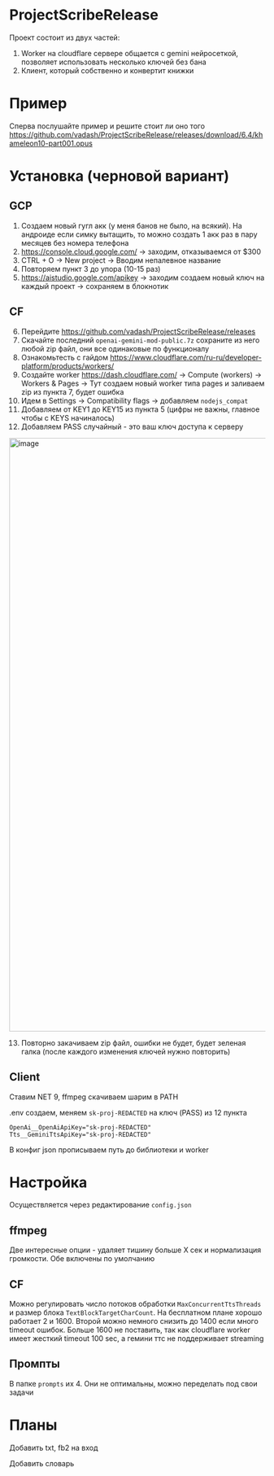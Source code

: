 # ProjectScribeRelease

Проект состоит из двух частей:
1) Worker на cloudflare сервере общается с gemini нейросеткой, позволяет использовать несколько ключей без бана
2) Клиент, который собственно и конвертит книжки

# Пример

Сперва послушайте пример и решите стоит ли оно того https://github.com/vadash/ProjectScribeRelease/releases/download/6.4/khameleon10-part001.opus

# Установка (черновой вариант)

## GCP
1) Создаем новый гугл акк (у меня банов не было, на всякий). На андроиде если симку вытащить, то можно создать 1 акк раз в пару месяцев без номера телефона
2) https://console.cloud.google.com/ -> заходим, отказываемся от $300
3) CTRL + O -> New project -> Вводим непалевное название
4) Повторяем пункт 3 до упора (10-15 раз)
5) https://aistudio.google.com/apikey -> заходим создаем новый ключ на каждый проект -> сохраняем в блокнотик

## CF
6) Перейдите https://github.com/vadash/ProjectScribeRelease/releases
7) Скачайте последний `openai-gemini-mod-public.7z` сохраните из него любой zip файл, они все одинаковые по функционалу
8) Ознакомьтесть с гайдом https://www.cloudflare.com/ru-ru/developer-platform/products/workers/
9) Создайте worker https://dash.cloudflare.com/ -> Compute (workers) -> Workers & Pages -> Тут создаем новый worker типа pages и заливаем zip из пункта 7, будет ошибка
10) Идем в Settings -> Compatibility flags -> добавляем `nodejs_compat`
11) Добавляем от KEY1 до KEY15 из пункта 5 (цифры не важны, главное чтобы с KEYS начиналось)
12) Добавляем PASS случайный - это ваш ключ доступа к серверу

<img width="1251" height="1167" alt="image" src="https://github.com/user-attachments/assets/937651b5-0855-4c98-b24c-bf51ffb3c29e" />

13) Повторно закачиваем zip файл, ошибки не будет, будет зеленая галка (после каждого изменения ключей нужно повторить)

## Client

Ставим NET 9, ffmpeg скачиваем шарим в PATH

.env создаем, меняем `sk-proj-REDACTED` на ключ (PASS) из 12 пункта

```
OpenAi__OpenAiApiKey="sk-proj-REDACTED"
Tts__GeminiTtsApiKey="sk-proj-REDACTED"
```

В конфиг json прописываем путь до библиотеки и worker

# Настройка

Осуществляется через редактирование `config.json`

## ffmpeg

Две интересные опции - удаляет тишину больше Х сек и нормализация громкости. Обе включены по умолчанию

## CF

Можно регулировать число потоков обработки `MaxConcurrentTtsThreads` и размер блока `TextBlockTargetCharCount`. На бесплатном плане хорошо работает 2 и 1600. Второй можно немного снизить до 1400 если много timeout ошибок. Больше 1600 не поставить, так как cloudflare worker имеет жесткий timeout 100 sec, а гемини ттс не поддерживает streaming

## Промпты

В папке `prompts` их 4. Они не оптимальны, можно переделать под свои задачи

# Планы

Добавить txt, fb2 на вход

Добавить словарь
